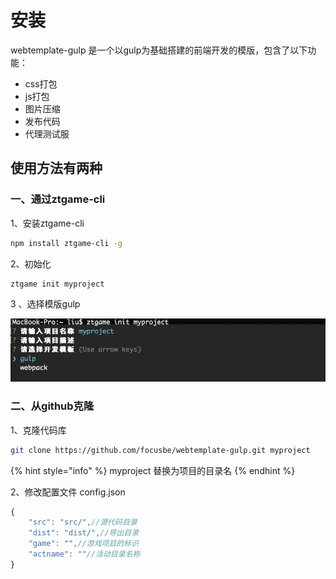 # 安装

webtemplate-gulp 是一个以gulp为基础搭建的前端开发的模版，包含了以下功能：

* css打包
* js打包
* 图片压缩
* 发布代码
* 代理测试服

## 使用方法有两种

### 一、通过ztgame-cli

1、安装ztgame-cli

```bash
npm install ztgame-cli -g
```

2、初始化

```bash
ztgame init myproject
```

3 、选择模版gulp

![](.gitbook/assets/image.png)

### 二、从github克隆

1、克隆代码库

```bash
git clone https://github.com/focusbe/webtemplate-gulp.git myproject
```

{% hint style="info" %}
myproject 替换为项目的目录名
{% endhint %}

2、修改配置文件 config.json

```javascript
{
    "src": "src/",//源代码目录
    "dist": "dist/",//导出目录
    "game": "",//游戏项目的标识
    "actname": ""//活动目录名称
}
```



